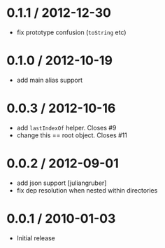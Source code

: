 
0.1.1 / 2012-12-30 
==================

  * fix prototype confusion (`toString` etc)  

0.1.0 / 2012-10-19 
==================

  * add main alias support

0.0.3 / 2012-10-16 
==================

  * add `lastIndexOf` helper. Closes #9
  * change this == root object. Closes #11

0.0.2 / 2012-09-01 
==================

  * add json support [juliangruber]
  * fix dep resolution when nested within directories

0.0.1 / 2010-01-03
==================

  * Initial release
